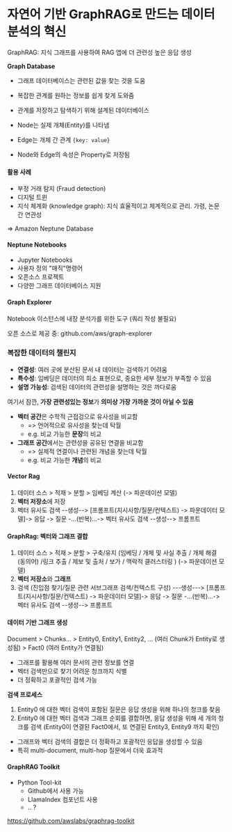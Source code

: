 # 자연어 기반 GraphRAG로 만드는 데이터 분석의 혁신

GraphRAG: 지식 그래프를 사용하여 RAG 앱에 더 관련성 높은 응답 생성

**Graph Database**
- 그래프 데이터베이스는 관련된 값을 찾는 것을 도움
- 복잡한 관계를 원하는 정보를 쉽게 찾게 도와줌

- 관계를 저장하고 탐색하기 위해 설계된 데이터베이스
- Node는 실제 개체(Entity)를 나타냄
- Edge는 개체 간 관계 `{key: value}`
- Node와 Edge의 속성은 Property로 저장됨

#### 활용 사례
- 부정 거래 탐지 (Fraud detection)
- 디지털 트윈
- 지식 체계화 (knowledge graph): 지식 효율적이고 체계적으로 관리. 가령, 논문 간 연관성

=> Amazon Neptune Database

#### Neptune Notebooks

- Jupyter Notebooks
- 사용자 정의 "매직"명령어
- 오픈소스 프로젝트
- 다양한 그래프 데이터베이스 지원

#### Graph Explorer

Notebook 이스턴스에 내장
분석가를 위한 도구 (쿼리 작성 불필요)

오픈 소스로 제공 중: github.com/aws/graph-explorer

### 복잡한 데이터의 챌린지

- **연결성**: 여러 곳에 분산된 문서 내 데이터는 검색하기 어려움
- **특수성**: 임베딩은 데이터의 희소 표현으로, 중요한 세부 정보가 부족할 수 있음
- **설명 가능성**: 검색된 데이터의 관련성을 설명하는 것은 까다로움

여기서 잠깐, **가장 관련성있는 정보**가 **의미상 가장 가까운 것이 아닐 수 있음**

- **벡터 공간**은 수학적 근접겅으로 유사성을 비교함
  - => 언어적으로 유사성을 찾는데 탁월
  - e.g. 비교 가능한 **문장**의 비교
- **그래프 공간**에서는 관련성을 공유된 연결을 비교함
  - => 실제적 연결이나 관련된 개념을 찾는데 탁월
  - e.g. 비교 가능한 **개념**의 비교

#### Vector Rag

1. 데이터 소스 > 적재 > 분할 > 임베딩 계산 (-> 파운데이션 모델)
2. **벡터 저장소**에 저장
3. 벡터 유사도 검색 --생성--> [프롬프트(지시사항/질문/컨텍스트) -> 파운데이터 모델]-> 응답 -> 질문 -...(반복)...-> 벡터 유사도 검색 --생성--> 프롬프트


#### GraphRag: 벡터와 그래프 결합

1. 데이터 소스 > 적재 > 분할 > 구축/유지 (임베딩 / 개체 및 사실 추출 / 개체 해결 (동의어) /링크 추출 / 제보 및 출처 / 보가 / 맥락적 클러스터링 ) (-> 파운데이션 모델)
2. **벡터 저장소**와 **그래프**
3. 검색 (진입점 찾기/질문 관련 서브그래프 검색/컨텍스트 구성) ---생성---> [프롬프트(지시사항/질문/컨텍스트) -> 파운데이터 모델]-> 응답 -> 질문 -...(반복)...-> 벡터 유사도 검색 --생성--> 프롬프트


#### 데이터 기반 그래프 생성

Document > Chunks... > Entity0, Entity1, Entity2, ... (여러 Chunk가 Entity로 생성됨) > Fact0 (여러 Entity가 연결됨) 

- 그래프를 활용해 여러 문서의 관련 정보를 연결
- 벡터 검색만으로 찾기 어려운 청크까지 식별
- 더 정확하고 포괄적인 검색 가능

**검색 프로세스**
1. Entity0 에 대한 벡터 검색이 포함된 질문은 응답 생성을 위해 하나의 청크를 찾음
2. Entity0 에 대한 벡터 검색과 그래프 순회를 결합하면, 응답 생성을 위해 세 개의 청크를 검색 (Entity0이 연결된 Fact0에서, 또 연결된 Entity3, Entity9 까지 확인)


- 그래프와 벡터 검색의 결합은 더 정확하고 포괄적인 응답을 생성할 수 있음
- 특히 multi-document, multi-hop 질문에서 더욱 효과적



#### GraphRAG Toolkit

- Python Tool-kit
  - Github에서 사용 가능
  - LlamaIndex 컴포넌트 사용
  - .. ?

https://github.com/awslabs/graphrag-toolkit












